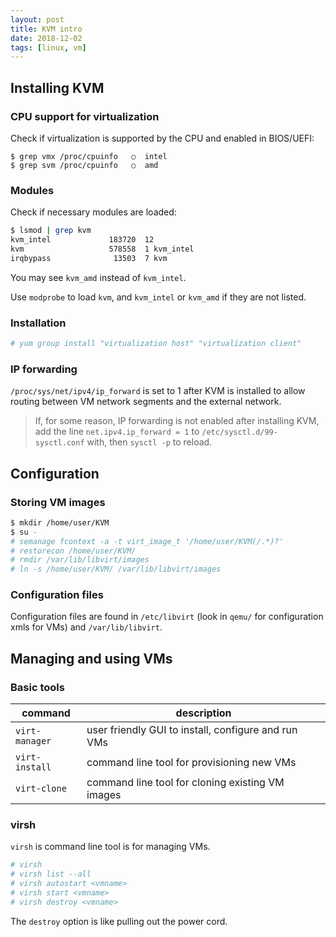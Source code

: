 ```yaml
---
layout: post
title: KVM intro
date: 2018-12-02
tags: [linux, vm]
---
```


## Installing KVM

### CPU support for virtualization

Check if virtualization is supported by the CPU and enabled in BIOS/UEFI:

```
$ grep vmx /proc/cpuinfo   ○  intel
$ grep svm /proc/cpuinfo   ○  amd
```

### Modules

Check if necessary modules are loaded:

```bash
$ lsmod | grep kvm
kvm_intel             183720  12 
kvm                   578558  1 kvm_intel
irqbypass              13503  7 kvm
```

You may see `kvm_amd` instead of `kvm_intel`.

Use `modprobe` to load `kvm`, and `kvm_intel` or `kvm_amd` if they are not listed.


### Installation


```bash
# yum group install "virtualization host" "virtualization client"
```


### IP forwarding

`/proc/sys/net/ipv4/ip_forward` is set to 1 after KVM is installed to allow routing between VM network segments and the external network.

> If, for some reason, IP forwarding is not enabled after installing KVM, add the line `net.ipv4.ip_forward = 1` to `/etc/sysctl.d/99-sysctl.conf` with, then `sysctl -p` to reload.


## Configuration

### Storing VM images

```bash
$ mkdir /home/user/KVM
$ su -
# semanage fcontext -a -t virt_image_t '/home/user/KVM(/.*)?'
# restorecon /home/user/KVM/
# rmdir /var/lib/libvirt/images
# ln -s /home/user/KVM/ /var/lib/libvirt/images
```

### Configuration files

Configuration files are found in `/etc/libvirt` (look in `qemu/` for configuration xmls for VMs) and `/var/lib/libvirt`.


## Managing and using VMs

### Basic tools


| command| description|
|--------|------------|
|`virt-manager` | user friendly GUI to install, configure and run VMs|
|`virt-install` | command line tool for provisioning new VMs |
|`virt-clone ` | command line tool for cloning existing VM images|


### virsh

`virsh` is command line tool is for managing VMs.

```bash
# virsh
# virsh list --all
# virsh autostart <vmname>
# virsh start <vmname>
# virsh destroy <vmname>
```

The `destroy` option is like pulling out the power cord.
